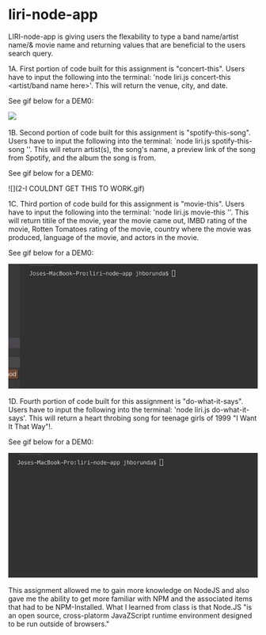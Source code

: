 # liri-node-app

LIRI-node-app is giving users the flexability to type a band name/artist name/& movie name and returning values that are beneficial to the users search query.

1A. First portion of code built for this assignment is "concert-this". Users have to input the following into the terminal: 'node liri.js concert-this <artist/band name here>'. This will return the venue, city, and date. 

See gif below for a DEM0:

![](1-concert-this.gif)

1B. Second portion of code built for this assignment is "spotify-this-song". Users have to input the following into the terminal: `node liri.js spotify-this-song '<song name here>'. This will return artist(s), the song's name, a preview link of the song from Spotify, and the album the song is from. 

See gif below for a DEM0:

![](2-I COULDNT GET THIS TO WORK.gif)

1C. Third portion of code build for this assignment is "movie-this". Users have to input the following into the terminal: 'node liri.js movie-this '<movie name here>'. This will return titile of the movie, year the movie came out, IMBD rating of the movie, Rotten Tomatoes rating of the movie, country where the movie was produced, language of the movie, and actors in the movie. 

See gif below for a DEM0:

![](3-movie-this.gif)

1D. Fourth portion of code built for this assignment is "do-what-it-says". Users have to input the following into the terminal: 'node liri.js do-what-it-says'. This will return a heart throbing song for teenage girls of 1999 "I Want It That Way"!. 

See gif below for a DEM0:

![](4-do-what-it-says.gif)

This assignment allowed me to gain more knowledge on NodeJS and also gave me the ability to get more familiar with NPM and the associated items that had to be NPM-Installed. What I learned from class is that Node.JS "is an open source, cross-platorm JavaZScript runtime environment designed to be run outside of browsers."
